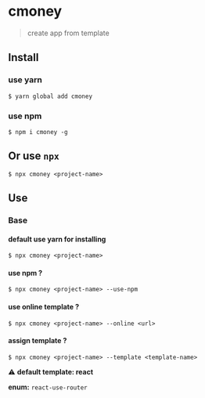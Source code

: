 # cmoney

> create app from template

## Install

### use yarn

```shell
$ yarn global add cmoney
```

### use npm

```shell
$ npm i cmoney -g
```

## Or use `npx`

```shell
$ npx cmoney <project-name>
```


## Use

### Base
#### default use yarn for installing

```shell
$ npx cmoney <project-name>
```

#### use npm ?
```shell
$ npx cmoney <project-name> --use-npm
```

#### use online template ?

```shell
$ npx cmoney <project-name> --online <url>
```

#### assign template ?

```shell
$ npx cmoney <project-name> --template <template-name>
```
:warning: **default template: react**

**enum:** `react-use-router`